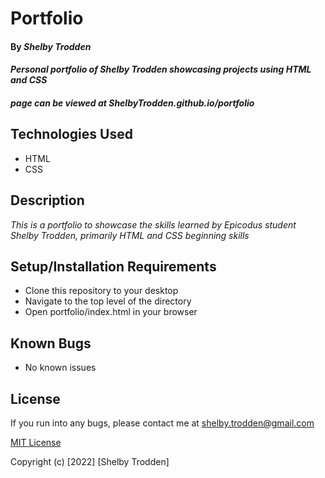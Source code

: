 # Portfolio

#### By _**Shelby Trodden**_

#### _Personal portfolio of Shelby Trodden showcasing projects using HTML and CSS_

##### page can be viewed at ShelbyTrodden.github.io/portfolio

## Technologies Used

* HTML
* CSS

## Description
_This is a portfolio to showcase the skills learned by Epicodus student Shelby Trodden, primarily HTML and CSS beginning skills_

## Setup/Installation Requirements
* Clone this repository to your desktop
* Navigate to the top level of the directory
* Open portfolio/index.html in your browser

## Known Bugs
* No known issues

## License

If you run into any bugs, please contact me at shelby.trodden@gmail.com

[MIT License](/LICENSE.txt)

Copyright (c) [2022] [Shelby Trodden]